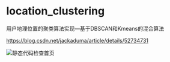 # location_clustering
用户地理位置的聚类算法实现—基于DBSCAN和Kmeans的混合算法

https://blog.csdn.net/jackaduma/article/details/52734731

![静态代码检查首页](https://github.com/jackaduma/location_clustering/blob/master/a.jpg)
